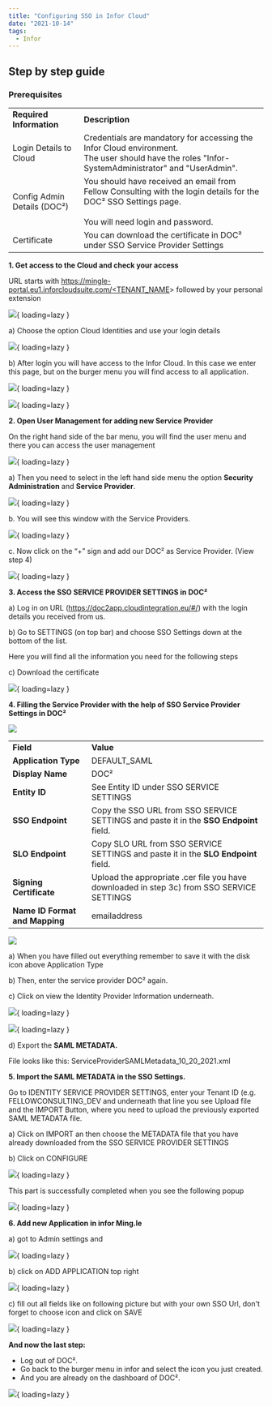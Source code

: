 ```yaml
---
title: "Configuring SSO in Infor Cloud"
date: "2021-10-14"
tags:
  - Infor
---
```


## Step by step guide

### **Prerequisites**

<table><tbody><tr><td><strong>Required Information</strong></td><td><strong>Description</strong></td></tr><tr><td>Login Details to Cloud</td><td>Credentials are mandatory for accessing the Infor Cloud environment.<br>The user should have the roles "Infor-SystemAdministrator" and "UserAdmin".</td></tr><tr><td>Config Admin Details (DOC²)</td><td>You should have received an email from Fellow Consulting with the login details for the DOC² SSO Settings page.<br><br>You will need login and password.<br></td></tr><tr><td>Certificate</td><td>You can download the certificate in DOC² under SSO Service Provider Settings</td></tr></tbody></table>

**1\. Get access to the Cloud and check your access**

URL starts with [https://mingle-portal.eu1.inforcloudsuite.com/<TENANT\_NAME](https://mingle-portal.eu1.inforcloudsuite.com/)\> followed by your personal extension

![](/_images/doc2/infor-signin-1024x520.png){ loading=lazy }

a) Choose the option Cloud Identities and use your login details

![](/_images/doc2/LogIn-infor-1024x640.png){ loading=lazy }

b) After login you will have access to the Infor Cloud. In this case we enter this page, but on the burger menu you will find access to all application.

![](/_images/doc2/Welcome-to-infor-Ming.le_-1024x585.png){ loading=lazy }

![](/_images/doc2/infor_Burger-Menu-1024x586.png){ loading=lazy }

**2\. Open User Management for adding new Service Provider**

On the right hand side of the bar menu, you will find the user menu and there you can access the user management

![](/_images/doc2/infor_User-Management-1024x548.png){ loading=lazy }

a) Then you need to select in the left hand side menu the option **Security Administration** and **Service Provider**.

![](/_images/doc2/infor_Service-Provider-1024x523.png){ loading=lazy }

b. You will see this window with the Service Providers.

![](/_images/doc2/infor_Service-Provider_2-1-1024x479.png){ loading=lazy }

c. Now click on the “+” sign and add our DOC² as Service Provider. (View step 4)

![](/_images/doc2/infor6.png){ loading=lazy }

**3\. Access the SSO SERVICE PROVIDER SETTINGS in DOC²**

a) Log in on URL (https://doc2app.cloudintegration.eu/#/) with the login details you received from us.

b) Go to SETTINGS (on top bar) and choose SSO Settings down at the bottom of the list.

Here you will find all the information you need for the following steps

c) Download the certificate

![](/_images/doc2/DOC²_SSO-Service-Provider-Settings-1024x640.png){ loading=lazy }

**4\. Filling the Service Provider with the help of SSO Service Provider Settings in DOC²**

![](/_images/doc2/infor_Service-Provider_3-1024x891.png)

<table><tbody><tr><td><strong>Field</strong></td><td><strong>Value</strong></td></tr><tr><td><strong>Application Type</strong></td><td>DEFAULT_SAML</td></tr><tr><td><strong>Display Name</strong></td><td>DOC²</td></tr><tr><td><strong>Entity ID</strong></td><td>See Entity ID under SSO SERVICE SETTINGS</td></tr><tr><td><strong>SSO Endpoint</strong></td><td>Copy the SSO URL from SSO SERVICE SETTINGS and paste it in the <strong>SSO Endpoint </strong>field.</td></tr><tr><td><strong>SLO Endpoint</strong></td><td>Copy SLO URL from SSO SERVICE SETTINGS and paste it in the <strong>SLO Endpoint </strong>field.</td></tr><tr><td><strong>Signing Certificate</strong></td><td>Upload the appropriate .cer file you have downloaded in step 3c) from SSO SERVICE SETTINGS</td></tr><tr><td><strong>Name ID Format and Mapping</strong></td><td>emailaddress</td></tr></tbody></table>

![](/_images/doc2/infor_Service-Provider_completed-956x1024.png)

a) When you have filled out everything remember to save it with the disk icon above Application Type

b) Then, enter the service provider DOC² again.

c) Click on view the Identity Provider Information underneath.

![](/_images/doc2/infor_Identity-Provider-Information-copy-1024x559.png){ loading=lazy }

![](/_images/doc2/infor_Identity-Provider-Information-806x1024.png){ loading=lazy }

d) Export the **SAML METADATA.**

File looks like this: ServiceProviderSAMLMetadata\_10\_20\_2021.xml

**5\. Import the SAML METADATA in the SSO Settings.**

Go to IDENTITY SERVICE PROVIDER SETTINGS, enter your Tenant ID (e.g. FELLOWCONSULTING\_DEV and underneath that line you see Upload file and the IMPORT Button, where you need to upload the previously exported SAML METADATA file.

a) Click on IMPORT an then choose the METADATA file that you have already downloaded from the SSO SERVICE PROVIDER SETTINGS

b) Click on CONFIGURE

![](/_images/doc2/DOC²_identity-service-provider-settings_completed-1024x316.png){ loading=lazy }

This part is successfully completed when you see the following popup

![](/_images/doc2/DOC²_File-successfully-saved.png){ loading=lazy }

**6\. Add new Application in infor Ming.le**

a) got to Admin settings and

![](/_images/doc2/infor_Admin-Settings_Manage-Applications-1024x528.png){ loading=lazy }

b) click on ADD APPLICATION top right

![](/_images/doc2/infor_Add-Application.png){ loading=lazy }

c) fill out all fields like on following picture but with your own SSO Url, don't forget to choose icon and click on SAVE

![](/_images/doc2/infor_Add-New-Application.png){ loading=lazy }

**And now the last step:**

- Log out of DOC².
- Go back to the burger menu in infor and select the icon you just created.
- And you are already on the dashboard of DOC².

![](/_images/doc2/Sign-in-over-SSO-1024x640.png){ loading=lazy }
